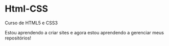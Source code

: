 # Html-CSS
 Curso de HTML5 e CSS3

 Estou aprendendo a criar sites e agora estou aprendendo a gerenciar meus repositórios!
